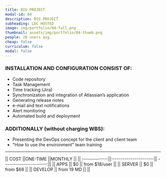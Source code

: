 ```yaml
---
title: BIG PROJECT 
modal-id: 04
description: BIG PROJECT 
subheading: LDC HOSTED
image: img/portfolio/04-full.png
thumbnail: assets/img/portfolio/04-thumb.png
people: 20 users avg. 
cheap: false
curriculum: false
modal: false
---
```


### INSTALLATION AND CONFIGURATION CONSIST OF:

* Code repository 
* Task Management
* Time tracking (Jira)
* Synchronization and integration of Atlassian’s application
* Generating release notes
* e-mail and text notifications 
* Alert monitoring 
* Automated build and deployment

### ADDITIONALLY (without charging WBS): 

- Presenting the DevOps concept for the client and client team
- "How to use the environment" team training

-------------------------------------------------------------------

|| COST          ||ONE-TIME              ||MONTHLY                 ||
|| :------------:||:---------------------|| ----------------------:||
|| APPS          ||     $0               || from $18/user          ||
|| SERVER        || 	 $0              || from $68               ||
|| DEVELOP       ||   from 19 MD         ||                        ||

